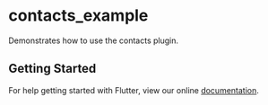 # contacts_example

Demonstrates how to use the contacts plugin.

## Getting Started

For help getting started with Flutter, view our online
[documentation](https://flutter.io/).
